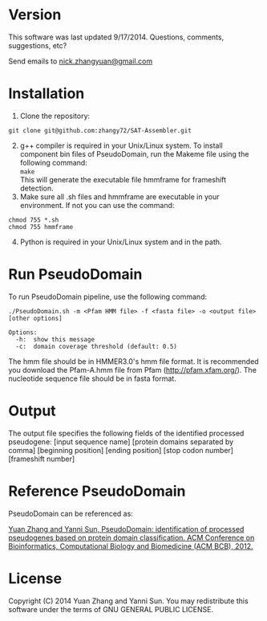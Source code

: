 # Version
This software was last updated 9/17/2014. Questions, comments, suggestions, etc?  

Send emails to nick.zhangyuan@gmail.com   

# Installation

1. Clone the repository:  

  `git clone git@github.com:zhangy72/SAT-Assembler.git`

2. g++ compiler is required in your Unix/Linux system. To install component bin files of PseudoDomain, run the Makeme file using the following command:  
  `make`  
This will generate the executable file hmmframe for frameshift detection.   
3. Make sure all .sh files and hmmframe are executable in your environment. If not you can use the command: 
```
chmod 755 *.sh
chmod 755 hmmframe
```

4. Python is required in your Unix/Linux system and in the path.  

# Run PseudoDomain

To run PseudoDomain pipeline, use the following command:
```
./PseudoDomain.sh -m <Pfam HMM file> -f <fasta file> -o <output file> [other options]

Options:
  -h:  show this message
  -c:  domain coverage threshold (default: 0.5)
```

The hmm file should be in HMMER3.0's hmm file format. It is recommended you download the Pfam-A.hmm file from Pfam (http://pfam.xfam.org/). The nucleotide sequence file should be in fasta format.  
 
# Output

The output file specifies the following fields of the identified processed pseudogene:
[input sequence name] [protein domains separated by comma] [beginning position] [ending position] [stop codon number] [frameshift number]


# Reference PseudoDomain

PseudoDomain can be referenced as:   

<a href="http://dl.acm.org/citation.cfm?id=2382959">Yuan Zhang and Yanni Sun, PseudoDomain: identification of processed pseudogenes based on protein domain classification. ACM Conference on Bioinformatics, Computational Biology and Biomedicine (ACM BCB), 2012.</a>

# License

Copyright (C) 2014 Yuan Zhang and Yanni Sun.
You may redistribute this software under the terms of GNU GENERAL PUBLIC LICENSE.

